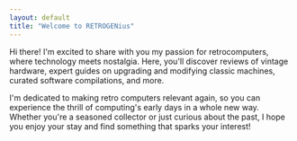```yaml
---
layout: default
title: "Welcome to RETROGENius"
---
```

Hi there! I'm excited to share with you my passion for retrocomputers, where technology meets nostalgia. Here, you'll discover reviews of vintage hardware, expert guides on upgrading and modifying classic machines, curated software compilations, and more.

I'm dedicated to making retro computers relevant again, so you can experience the thrill of computing's early days in a whole new way. Whether you're a seasoned collector or just curious about the past, I hope you enjoy your stay and find something that sparks your interest!